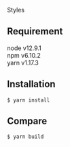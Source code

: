 Styles

## Requirement

node v12.9.1
<br />
npm v6.10.2
<br />
yarn v1.17.3

## Installation

```
$ yarn install
```

## Compare

```
$ yarn build
```
